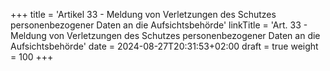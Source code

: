 +++
title = 'Artikel 33 - Meldung von Verletzungen des Schutzes personenbezogener Daten an die Aufsichtsbehörde'
linkTitle = 'Art. 33 - Meldung von Verletzungen des Schutzes personenbezogener Daten an die Aufsichtsbehörde'
date = 2024-08-27T20:31:53+02:00
draft = true
weight = 100
+++
